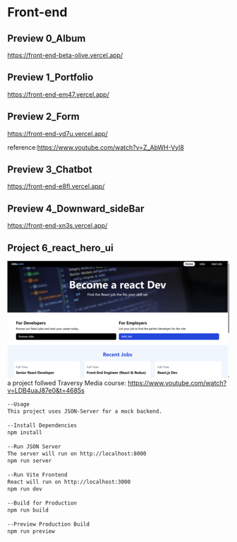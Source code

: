 # Front-end

## Preview 0_Album
https://front-end-beta-olive.vercel.app/

## Preview 1_Portfolio
https://front-end-em47.vercel.app/

## Preview 2_Form
https://front-end-yd7u.vercel.app/

reference:https://www.youtube.com/watch?v=Z_AbWH-Vyl8

## Preview 3_Chatbot
https://front-end-e8fl.vercel.app/

## Preview 4_Downward_sideBar
https://front-end-xn3s.vercel.app/

## Project 6_react_hero_ui


![alt text](image.png)
    a project follwed Traversy Media course: https://www.youtube.com/watch?v=LDB4uaJ87e0&t=4685s
    
    --Usage
    This project uses JSON-Server for a mock backend.

    --Install Dependencies
    npm install
    
    --Run JSON Server
    The server will run on http://localhost:8000
    npm run server
    
    --Run Vite Frontend
    React will run on http://localhost:3000
    npm run dev
    
    --Build for Production
    npm run build
    
    --Preview Production Build
    npm run preview

